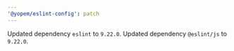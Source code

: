 ```yaml
---
'@yopem/eslint-config': patch
---
```


Updated dependency `eslint` to `9.22.0`.
Updated dependency `@eslint/js` to `9.22.0`.
